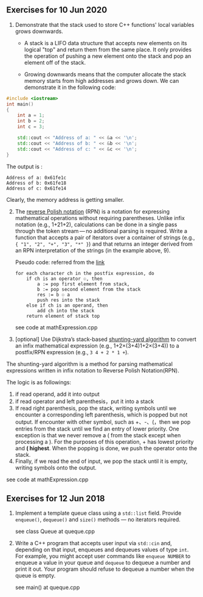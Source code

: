 ## Exercises for 10 Jun 2020

1. Demonstrate that the stack used to store C++ functions' local variables grows downwards.

   - A stack is a LIFO data structure that accepts new elements on its logical "top" and return them from the same place. It only provides the operation of pushing a new element onto the stack and pop an element off of the stack.  

   - Growing downwards means that the computer allocate the stack memory starts from high addresses and grows down. We can demonstrate it in the following code:

```c++
#include <iostream>
int main()
{
    int a = 1;
    int b = 2;
    int c = 3;

    std::cout << "Address of a: " << &a << '\n';
    std::cout << "Address of b: " << &b << '\n';
    std::cout << "Address of c: " << &c << '\n';
}
```

The output is :

```
Address of a: 0x61fe1c
Address of b: 0x61fe18
Address of c: 0x61fe14
```

Clearly, the memory address is getting smaller.

2. The [reverse Polish notation](https://en.wikipedia.org/wiki/Reverse_Polish_notation) (RPN) is a notation for expressing mathematical operations without requiring parentheses. Unlike infix notation (e.g., 1+21+2), calculations can be done in a single pass through the token stream — no additional parsing is required. Write a function that accepts a pair of iterators over a container of strings (e.g., `{ "1", "2", "+", "3", "*" }`) and that returns an integer derived from an RPN interpretation of the strings (in the example above, 9).

   Pseudo code: referred from the [link](https://www.tutorialspoint.com/evaluate-reverse-polish-notation-in-cplusplus-program)

   ```
   for each character ch in the postfix expression, do
       if ch is an operator ☉, then
           a := pop first element from stack,
           b := pop second element from the stack
           res := b ☉ a
           push res into the stack
       else if ch is an operand, then
           add ch into the stack
       return element of stack top
   ```

   see code at mathExpression.cpp

3. [optional] Use Dijkstra’s stack-based [shunting-yard algorithm](https://en.wikipedia.org/wiki/Shunting-yard_algorithm) to convert an infix mathematical expression (e.g., 1+2×(3+4)1+2×(3+4)) to a postfix/RPN expression (e.g., `3 4 + 2 * 1 +`).

The shunting-yard algorithm is a method for parsing mathematical expressions written in infix notation to Reverse Polish Notation(RPN).

The logic is as followings:

1. if read operand, add it into output
2. if read operator and left parenthesis，put it into a stack
3. If read right parenthesis, pop the stack, writing symbols until we encounter a corresponding left parenthesis, which is popped but not output. If encounter with other symbol, such as +、-、(，then we pop entries from the stack until we find an entry of lower priority.  One exception is that we never remove a ( from the stack except when processing a ). For the purposes of this operation, + has lowest priority and **( highest**. When the popping is done, we push the operator onto the stack.
4. Finally, if we read the end of input, we pop the stack until it is empty, writing symbols
   onto the output.

see code at mathExpression.cpp



## Exercises for 12 Jun 2018

1. Implement a template queue class using a `std::list` field. Provide `enqueue()`, `dequeue()` and `size()` methods — no iterators required.

   see class Queue at queque.cpp

2. Write a C++ program that accepts user input via `std::cin` and, depending on that input, enqueues and dequeues values of type `int`. For example, you might accept user commands like `enqueue NUMBER` to enqueue a value in your queue and `dequeue` to dequeue a number and print it out. Your program should refuse to dequeue a number when the queue is empty.

   see main() at queque.cpp